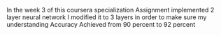 In the week 3 of this coursera specialization Assignment implemented 2 layer neural network
I modified it to 3 layers in order to make sure my understanding
Accuracy Achieved from 90 percent to 92 percent

